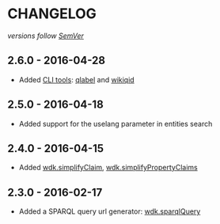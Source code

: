 # CHANGELOG
*versions follow [SemVer](http://semver.org)*

## 2.6.0 - 2016-04-28
* Added [CLI tools](https://github.com/maxlath/wikidata-sdk#cli): [qlabel](https://github.com/maxlath/wikidata-sdk#qlabel) and [wikiqid](https://github.com/maxlath/wikidata-sdk#wikiqid)

## 2.5.0 - 2016-04-18
* Added support for the uselang parameter in entities search

## 2.4.0 - 2016-04-15
* Added [wdk.simplifyClaim](https://github.com/maxlath/wikidata-sdk#simplifyclaim), [wdk.simplifyPropertyClaims](https://github.com/maxlath/wikidata-sdk#simplifypropertyclaims)

## 2.3.0 - 2016-02-17
* Added a SPARQL query url generator: [wdk.sparqlQuery](https://github.com/maxlath/wikidata-sdk#sparql-queries)
